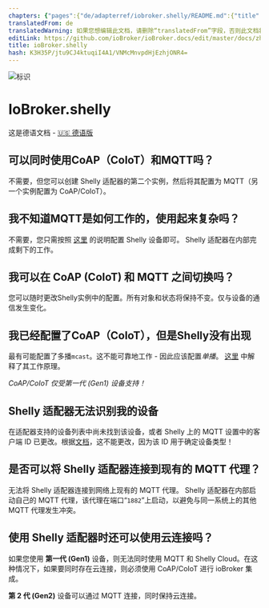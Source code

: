 ```yaml
---
chapters: {"pages":{"de/adapterref/iobroker.shelly/README.md":{"title":{"de":"ioBroker.shelly"},"content":"de/adapterref/iobroker.shelly/README.md"},"de/adapterref/iobroker.shelly/protocol-coap.md":{"title":{"de":"ioBroker.shelly"},"content":"de/adapterref/iobroker.shelly/protocol-coap.md"},"de/adapterref/iobroker.shelly/protocol-mqtt.md":{"title":{"de":"ioBroker.shelly"},"content":"de/adapterref/iobroker.shelly/protocol-mqtt.md"},"de/adapterref/iobroker.shelly/restricted-login.md":{"title":{"de":"ioBroker.shelly"},"content":"de/adapterref/iobroker.shelly/restricted-login.md"},"de/adapterref/iobroker.shelly/state-changes.md":{"title":{"de":"ioBroker.shelly"},"content":"de/adapterref/iobroker.shelly/state-changes.md"},"de/adapterref/iobroker.shelly/faq.md":{"title":{"de":"ioBroker.shelly"},"content":"de/adapterref/iobroker.shelly/faq.md"},"de/adapterref/iobroker.shelly/debug.md":{"title":{"de":"ioBroker.shelly"},"content":"de/adapterref/iobroker.shelly/debug.md"}}}
translatedFrom: de
translatedWarning: 如果您想编辑此文档，请删除“translatedFrom”字段，否则此文档将再次自动翻译
editLink: https://github.com/ioBroker/ioBroker.docs/edit/master/docs/zh-cn/adapterref/iobroker.shelly/faq.md
title: ioBroker.shelly
hash: K3H35P/jtu9CJ4ktuqiI4A1/VNMcMnvpdHjEzhjONR4=
---
```

![标识](../../../de/admin/shelly.png)

# IoBroker.shelly
这是德语文档 - [🇺🇸 德语版](../en/faq.md)

## 可以同时使用CoAP（CoIoT）和MQTT吗？
不需要，但您可以创建 Shelly 适配器的第二个实例，然后将其配置为 MQTT（另一个实例配置为 CoAP/CoIoT）。

## 我不知道MQTT是如何工作的，使用起来复杂吗？
不需要，您只需按照 [这里](protocol-mqtt.md) 的说明配置 Shelly 设备即可。 Shelly 适配器在内部完成剩下的工作。

## 我可以在 CoAP (CoIoT) 和 MQTT 之间切换吗？
您可以随时更改Shelly实例中的配置。所有对象和状态将保持不变。仅与设备的通信发生变化。

## 我已经配置了CoAP（CoIoT），但是Shelly没有出现
最有可能配置了多播`mcast`。这不能可靠地工作 - 因此应该配置*单播*。 [这里](protocol-coap.md) 中解释了其工作原理。

*CoAP/CoIoT 仅受第一代 (Gen1) 设备支持！*

## Shelly 适配器无法识别我的设备
在适配器支持的设备列表中尚未找到该设备，或者 Shelly 上的 MQTT 设置中的客户端 ID 已更改。根据[文档](protocol-mqtt.md)，这不能更改，因为该 ID 用于确定设备类型！

## 是否可以将 Shelly 适配器连接到现有的 MQTT 代理？
无法将 Shelly 适配器连接到网络上现有的 MQTT 代理。 Shelly 适配器在内部启动自己的 MQTT 代理，该代理在端口“`1882`”上启动，以避免与同一系统上的其他 MQTT 代理发生冲突。

## 使用 Shelly 适配器时还可以使用云连接吗？
如果您使用 **第一代 (Gen1)** 设备，则无法同时使用 MQTT 和 Shelly Cloud。在这种情况下，如果要同时存在云连接，则必须使用 CoAP/CoIoT 进行 ioBroker 集成。

**第 2 代 (Gen2)** 设备可以通过 MQTT 连接，同时保持云连接。